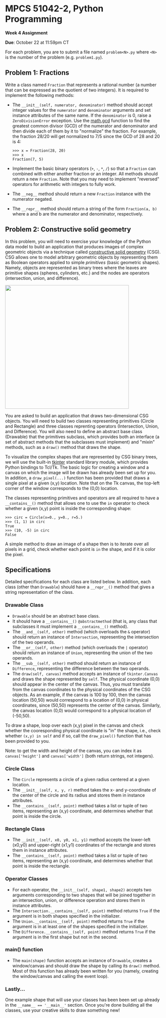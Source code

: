 # MPCS 51042-2, Python Programming

**Week 4 Assignment**

**Due**: October 22 at 11:59pm CT

For each problem, you are to submit a file named `problem<N>.py` where `<N>` is the number of the problem (e.g. `problem1.py`).

## Problem 1: Fractions

Write a class named `Fraction` that represents a rational number (a number that can be expressed as the quotient of two integers). It is required to implement the following methods:

- The `__init__(self, numerator, denominator)` method should accept integer values for the `numerator` and `denominator` arguments and set instance attributes of the same name. If the `denominator` is 0, raise a `ZeroDivisionError` exception. Use the [math.gcd](https://docs.python.org/3/library/math.html#math.gcd) function to find the greatest common divisor (GCD) of the numerator and denominator and then divide each of them by it to "normalize" the fraction. For example, the fraction 28/20 will get normalized to 7/5 since the GCD of 28 and 20 is 4:

   ```pycon
   >>> x = Fraction(28, 20)
   >>> x
   Fraction(7, 5)
   ```

- Implement the basic binary operators (`+`, `-`, `*`, `/`) so that a `Fraction` can combined with either another fraction or an integer. All methods should return a new `Fraction`. Note that you may need to implement "reversed" operators for arithmetic with integers to fully work.
- The `__neg__` method should return a new `Fraction` instance with the numerator negated.
- The `__repr__` method should return a string of the form `Fraction(a, b)` where a and b are the numerator and denominator, respectively.

## Problem 2: Constructive solid geometry

In this problem, you will need to exercise your knowledge of the Python data model to build an application that produces images of complex geometric objects via a technique called [constructive solid geometry](https://en.wikipedia.org/wiki/Constructive_solid_geometry) (CSG). CSG allows one to model arbitrary geometric objects by representing them as Boolean operators applied to simple *primitives* (basic geometric shapes). Namely, objects are represented as binary trees where the leaves are primitive shapes (spheres, cylinders, etc.) and the nodes are operators (intersection, union, and difference).

<img src="https://upload.wikimedia.org/wikipedia/commons/8/8b/Csg_tree.png" width="400">

You are asked to build an application that draws two-dimensional CSG objects. You will need to build two classes representing primitives (Circle and Rectangle) and three classes reprenting operators (Intersection, Union, and Difference). You will also need to define an abstract base class (Drawable) that the primitives subclass, which provides both an interface (a set of abstract methods that the subclasses must implement) and "mixin" methods, such as a `draw()` method that draws the shape.

To visualize the complex shapes that are represented by CSG binary trees, we will use the built-in [tkinter](https://docs.python.org/3/library/tkinter.html) standard library module, which provides Python bindings to Tcl/Tk. The basic logic for creating a window and a canvas on which the image will be drawn has already been set up for you. In addition, a `draw_pixel(...)` function has been provided that draws a single pixel at a given (x,y) location. Note that on the Tk canvas, the top-left corner of the window corresponds to the (0,0) location.

The classes representing primitives and operators are all required to have a `__contains__()` method that allows one to use the `in` operator to check whether a given (x,y) point is inside the corresponding shape:

```pycon
>>> circ = Circle(x=0., y=0., r=5.)
>>> (1, 1) in circ
True
>>> (10, -5) in circ
False
```

A simple method to draw an image of a shape then is to iterate over all pixels in a grid, check whether each point is `in` the shape, and if it is color the pixel.

## Specifications

Detailed specifications for each class are listed below. In addition, each class (other than `Drawable`) should have a `__repr__()` method that gives a string representation of the class.

### Drawable Class

- `Drawable` should be an abstract base class.
- It should have a `__contains__()` `@abstractmethod` (that is, any class that subclasses it must implement a `__contains__()`  method).
- The `__and__(self, other)` method (which overloads the `&` operator) should return an instance of `Intersection`, representing the  intersection of the two operands.
- The `__or__(self, other)` method (which overloads the `|` operator) should return an instance of `Union`, representing the union of the two operands.
- The `__sub__(self, other)` method should return an instance of `Difference`, representing the difference between the two operands.
- The `draw(self, canvas)` method accepts an instance of `tkinter.Canvas` and draws the shape represented by `self`. The physical coordinate (0,0) should appear in the center of the canvas. Thus, you must translate from the canvas coordinates to the physical coordinates of the CSG objects. As an example, if the canvas is 100 by 100, then the canvas location (50,50) would correspond to a location of (0,0) in physical coordinates, since (50,50) represents the center of the canvas. Similarly, the canvas location (0,0) would correspond to a physical location of (-50,50).

To draw a shape, loop over each (x,y) pixel in the canvas and check whether the cooresponding physical coordinate is "in" the shape, i.e., check whether `(x,y) in self` and if so, call the `draw_pixel()` function that has been provided to you.

Note: to get the width and height of the canvas, you can index it as `canvas['height']` and `canvas['width']` (both return strings, not integers).

### Circle Class

- The `Circle` represents a circle of a given radius centered at a given location.
- The `__init__(self, x, y, r)` method takes the x- and y-coordinate of the center of the circle and its radius and stores them in instance attributes.
- The `__contains__(self, point)` method takes a list or tuple of two items, representing an (x,y) coordinate, and determines whether that point is inside the circle.

### Rectangle Class

- The `__init__(self, x0, y0, x1, y1)` method accepts the lower-left (x0,y0) and upper-right (x1,y1) coordinates of the rectangle and stores them in instance attributes.
- The `__contains__(self, point)` method takes a list or tuple of two items, representing an (x,y) coordinate, and determines whether that point is inside the rectangle.

### Operator Classes

- For each operator, the `__init__(self, shape1, shape2)` accepts two arguments corresponding to two shapes that will be joined together in an intersection, union, or difference operation and stores them in instance attributes.
- The `Intersection.__contains__(self, point)` method returns `True` if the argument is in both shapes specified in the initializer.
- The `Union.__contains__(self, point)` method returns `True` if the argument is in at least one of the shapes specified in the initializer.
- The `Difference.__contains__(self, point)` method returns `True` if the argument is in the first shape but not in the second.

### main() function

- The `main(shape)` function accepts an instance of `Drawable`, creates a window/canvas and should draw the shape by calling its `draw()` method. Most of this function has already been written for you (namely, creating the window/canvas and calling the event loop).

### Lastly...

One example shape that will use your classes has been been set up already in the `__name__ == '__main__'` section. Once you're done building all the classes, use your creative skills to draw something new!
